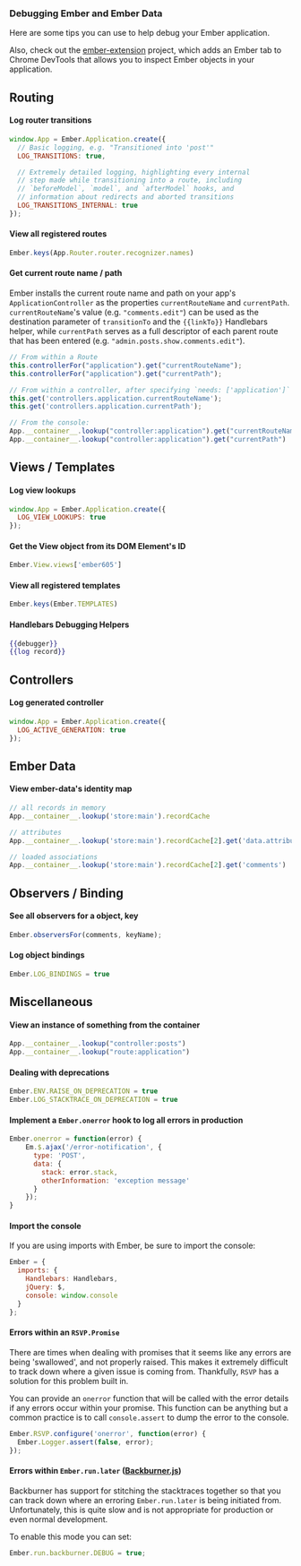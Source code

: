 ### Debugging Ember and Ember Data

Here are some tips you can use to help debug your Ember application.

Also, check out the
[ember-extension](https://github.com/tildeio/ember-extension)
project, which adds an Ember tab to Chrome DevTools that allows you
to inspect Ember objects in your application.

## Routing

#### Log router transitions

```javascript
window.App = Ember.Application.create({
  // Basic logging, e.g. "Transitioned into 'post'"
  LOG_TRANSITIONS: true, 

  // Extremely detailed logging, highlighting every internal
  // step made while transitioning into a route, including
  // `beforeModel`, `model`, and `afterModel` hooks, and
  // information about redirects and aborted transitions
  LOG_TRANSITIONS_INTERNAL: true
});
```

#### View all registered routes

```javascript
Ember.keys(App.Router.router.recognizer.names)
```

####  Get current route name / path

Ember installs the current route name and path on your
app's `ApplicationController` as the properties
`currentRouteName` and `currentPath`. `currentRouteName`'s
value (e.g. `"comments.edit"`) can be used as the destination parameter of 
`transitionTo` and the `{{linkTo}}` Handlebars helper, while 
`currentPath` serves as a full descriptor of each
parent route that has been entered (e.g.
`"admin.posts.show.comments.edit"`).

```javascript
// From within a Route
this.controllerFor("application").get("currentRouteName");
this.controllerFor("application").get("currentPath");

// From within a controller, after specifying `needs: ['application']`
this.get('controllers.application.currentRouteName');
this.get('controllers.application.currentPath');

// From the console:
App.__container__.lookup("controller:application").get("currentRouteName")
App.__container__.lookup("controller:application").get("currentPath")
```

## Views / Templates

#### Log view lookups

```javascript
window.App = Ember.Application.create({
  LOG_VIEW_LOOKUPS: true
});
```

#### Get the View object from its DOM Element's ID

```javascript
Ember.View.views['ember605']
```

#### View all registered templates

```javascript
Ember.keys(Ember.TEMPLATES)
```

#### Handlebars Debugging Helpers

```handlebars
{{debugger}}
{{log record}}
```

## Controllers

#### Log generated controller 

```javascript
window.App = Ember.Application.create({
  LOG_ACTIVE_GENERATION: true
});
```

## Ember Data

#### View ember-data's identity map

```javascript
// all records in memory
App.__container__.lookup('store:main').recordCache 

// attributes
App.__container__.lookup('store:main').recordCache[2].get('data.attributes')

// loaded associations
App.__container__.lookup('store:main').recordCache[2].get('comments')
```

## Observers / Binding

#### See all observers for a object, key

```javascript
Ember.observersFor(comments, keyName);
```

#### Log object bindings

```javascript
Ember.LOG_BINDINGS = true
```

## Miscellaneous

#### View an instance of something from the container

```javascript
App.__container__.lookup("controller:posts")
App.__container__.lookup("route:application")
```

#### Dealing with deprecations

```javascript
Ember.ENV.RAISE_ON_DEPRECATION = true
Ember.LOG_STACKTRACE_ON_DEPRECATION = true
```


#### Implement a `Ember.onerror` hook to log all errors in production

```javascript
Ember.onerror = function(error) {
    Em.$.ajax('/error-notification', {
      type: 'POST',
      data: {
        stack: error.stack,
        otherInformation: 'exception message'
      }
    });
}
```

#### Import the console

If you are using imports with Ember, be sure to import the console:

```javascript
Ember = {
  imports: {
    Handlebars: Handlebars,
    jQuery: $,
    console: window.console
  }
};
```

#### Errors within an `RSVP.Promise`

There are times when dealing with promises that it seems like any errors
are being 'swallowed', and not properly raised. This makes it extremely
difficult to track down where a given issue is coming from. Thankfully,
`RSVP` has a solution for this problem built in.

You can provide an `onerror` function that will be called with the error
details if any errors occur within your promise. This function can be anything
but a common practice is to call `console.assert` to dump the error to the
console.

```javascript
Ember.RSVP.configure('onerror', function(error) {
  Ember.Logger.assert(false, error);
});
```

#### Errors within `Ember.run.later` ([Backburner.js](https://github.com/ebryn/backburner.js))

Backburner has support for stitching the stacktraces together so that you can
track down where an erroring `Ember.run.later` is being initiated from. Unfortunately,
this is quite slow and is not appropriate for production or even normal development.

To enable this mode you can set:

```javascript
Ember.run.backburner.DEBUG = true;
```
